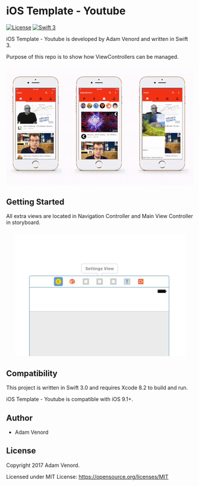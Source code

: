 # iOS Template - Youtube

[![License](http://img.shields.io/badge/License-MIT-green.svg?style=flat)](https://github.com/adamvenord17/Quick-Chat/blob/master/LICENSE)
[![Swift 3](https://img.shields.io/badge/Swift-3.0-orange.svg?style=flat)](https://swift.org)




iOS Template - Youtube is developed by Adam Venord and written in Swift 3.

Purpose of this repo is to show how ViewControllers can be managed.

<h3 align="center">
<img src="screenshot.gif" alt="Screenshot of iOS Template - Youtube" />
</h3>

## Getting Started

All extra views are located in Navigation Controller and Main View Controller in storyboard.
<h3 align="center">
<img src="Screen Shot.jpg" alt="Screenshot of extra views" />
</h3>

## Compatibility

This project is written in Swift 3.0 and requires Xcode 8.2 to build and run.

iOS Template - Youtube is compatible with iOS 9.1+.

## Author

* Adam Venord

## License

Copyright 2017 Adam Venord.

Licensed under MIT License: https://opensource.org/licenses/MIT
